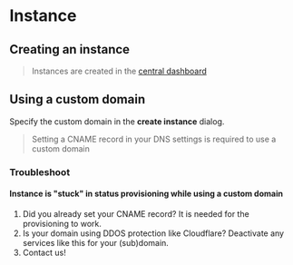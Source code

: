 # Instance

## Creating an instance

> Instances are created in the [central dashboard](https://vyhub.net/dashboard)


## Using a custom domain

Specify the custom domain in the **create instance** dialog.

> Setting a CNAME record in your DNS settings is required to use a custom domain

### Troubleshoot

#### Instance is "stuck" in status provisioning while using a custom domain

1. Did you already set your CNAME record? It is needed for the provisioning to work.
2. Is your domain using DDOS protection like Cloudflare? Deactivate any services like this for your (sub)domain.
3. Contact us!
